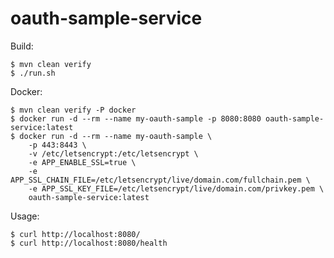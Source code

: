 # oauth-sample-service

Build:

    $ mvn clean verify
    $ ./run.sh
    
Docker:

    $ mvn clean verify -P docker
    $ docker run -d --rm --name my-oauth-sample -p 8080:8080 oauth-sample-service:latest
    $ docker run -d --rm --name my-oauth-sample \
        -p 443:8443 \
        -v /etc/letsencrypt:/etc/letsencrypt \
        -e APP_ENABLE_SSL=true \
        -e APP_SSL_CHAIN_FILE=/etc/letsencrypt/live/domain.com/fullchain.pem \
        -e APP_SSL_KEY_FILE=/etc/letsencrypt/live/domain.com/privkey.pem \
        oauth-sample-service:latest

Usage:

    $ curl http://localhost:8080/
    $ curl http://localhost:8080/health
